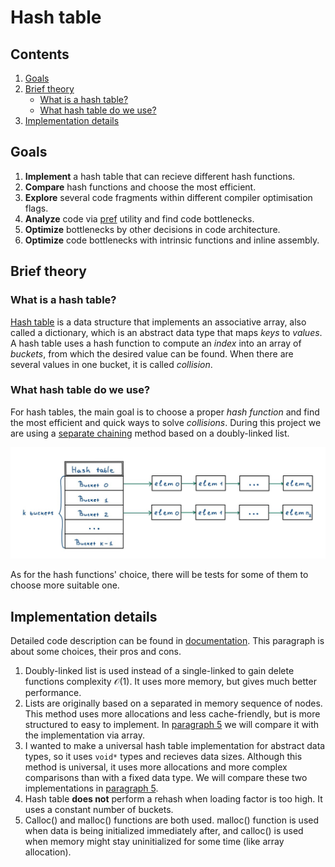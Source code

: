# Hash table

## Contents
1. [Goals](#goals)
2. [Brief theory](#brief-theory)
    - [What is a hash table?](#what-is-a-hash-table)
    - [What hash table do we use?](#what-hash-table-do-we-use)
3. [Implementation details](#implementation-details)

## Goals
1. **Implement** a hash table that can recieve different hash functions.
2. **Compare** hash functions and choose the most efficient.
3. **Explore** several code fragments within different compiler optimisation flags.
4. **Analyze** code via [pref](https://perf.wiki.kernel.org/index.php/Main_Page) utility and find code bottlenecks.
5. **Optimize** bottlenecks by other decisions in code architecture.
6. **Optimize** code bottlenecks with intrinsic functions and inline assembly.

## Brief theory
### What is a hash table?
[Hash table](https://en.wikipedia.org/wiki/Hash_table) is a data structure that implements an associative array, also called a dictionary, which is an abstract data type that maps *keys* to *values*. 
A hash table uses a hash function to compute an *index* into an array of *buckets*, from which the desired value can be found. When there are several values in one bucket, it is called *collision*.

### What hash table do we use?
For hash tables, the main goal is to choose a proper *hash function* and find the most efficient and quick ways to solve *collisions*. During this project we are using a [separate chaining](https://en.wikipedia.org/wiki/Hash_table#Separate_chaining) method based on a doubly-linked list.

![Separate chaining](/img/chained_hash_table.jpg)

As for the hash functions' choice, there will be tests for some of them to choose more suitable one.

## Implementation details
Detailed code description can be found in [documentation](). This paragraph is about some choices, their pros and cons. 
1. Doubly-linked list is used instead of a single-linked to gain delete functions complexity $\mathcal{O}(1)$. It uses more memory, but gives much better performance.
2. Lists are originally based on a separated in memory sequence of nodes. This method uses more allocations and less cache-friendly, but is more structured to easy to implement. In [paragraph 5]() we will compare it with the implementation via array.
3. I wanted to make a universal hash table implementation for abstract data types, so it uses `void*` types and recieves data sizes. Although this method is universal, it uses more allocations and more complex comparisons than with a fixed data type. We will compare these two implementations in [paragraph 5]().
4. Hash table **does not** perform a rehash when loading factor is too high. It uses a constant number of buckets.
5. Calloc() and malloc() functions are both used. malloc() function is used when data is being initialized immediately after, and calloc() is used when memory might stay uninitialized for some time (like array allocation).